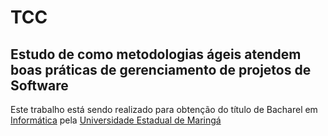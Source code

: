 # TCC

## Estudo de como metodologias ágeis atendem boas práticas de gerenciamento de projetos de Software

Este trabalho está sendo realizado para obtenção do título de Bacharel em [Informática](http://www.din.uem.br/graduacao/informatica) pela [Universidade Estadual de Maringá](http://uem.br/)
